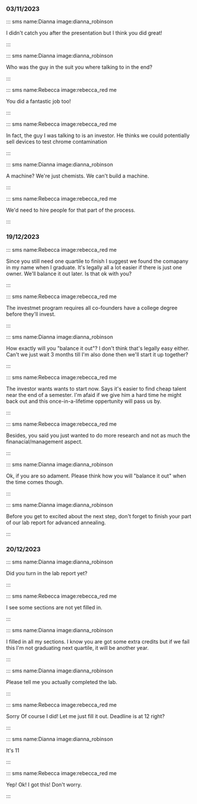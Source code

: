 ### 03/11/2023

::: sms name:Dianna image:dianna_robinson

I didn't catch you after the presentation but I think you did great!

:::

::: sms name:Dianna image:dianna_robinson

Who was the guy in the suit you where talking to in the end?

:::

::: sms name:Rebecca image:rebecca_red me

You did a fantastic job too!

:::

::: sms name:Rebecca image:rebecca_red me

In fact, the guy I was talking to is an investor. He thinks we could potentially sell devices to test chrome contamination

:::

::: sms name:Dianna image:dianna_robinson

A machine? We're just chemists. We can't build a machine.

:::

::: sms name:Rebecca image:rebecca_red me

We'd need to hire people for that part of the process. 

:::

### 19/12/2023

::: sms name:Rebecca image:rebecca_red me

Since you still need one quartile to finish I suggest we found the comapany in my name when I graduate. It's legally all a lot easier if there is just one owner. We'll balance it out later. Is that ok with you?

:::

::: sms name:Rebecca image:rebecca_red me

The investmet program requires all co-founders have a college degree before they'll invest.

:::

::: sms name:Dianna image:dianna_robinson

How exactly will you "balance it out"? I don't think that's legally easy either. Can't we just wait 3 months till I'm also done then we'll start it up together?

:::

::: sms name:Rebecca image:rebecca_red me

The investor wants wants to start now. Says it's easier to find cheap talent near the end of a semester. I'm afaid if we give him a hard time he might back out and this once-in-a-lifetime oppertunity will pass us by.

:::

::: sms name:Rebecca image:rebecca_red me

Besides, you said you just wanted to do more research and not as much the finanacial/management aspect. 

:::

::: sms name:Dianna image:dianna_robinson

Ok, if you are so adament. Please think how you will "balance it out" when the time comes though.

:::

::: sms name:Dianna image:dianna_robinson

Before you get to excited about the next step, don't forget to finish your part of our lab report for advanced annealing.

:::

### 20/12/2023

::: sms name:Dianna image:dianna_robinson

Did you turn in the lab report yet?

:::

::: sms name:Rebecca image:rebecca_red me

I see some sections are not yet filled in.

:::

::: sms name:Dianna image:dianna_robinson

I filled in all my sections. I know you are got some extra credits but if we fail this I'm not graduating next quartile, it will be another year.

:::

::: sms name:Dianna image:dianna_robinson

Please tell me you actually completed the lab.

:::

::: sms name:Rebecca image:rebecca_red me

Sorry Of course I did! Let me just fill it out. Deadline is at 12 right?

:::

::: sms name:Dianna image:dianna_robinson

It's 11

:::

::: sms name:Rebecca image:rebecca_red me

Yep! Ok! I got this! Don't worry.

:::